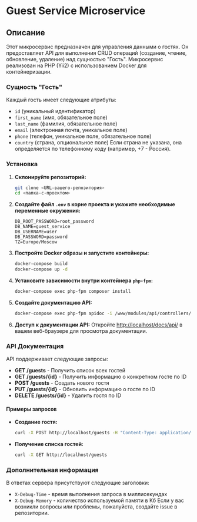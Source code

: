 # Guest Service Microservice

## Описание
Этот микросервис предназначен для управления данными о гостях. Он предоставляет API для выполнения CRUD операций (создание, чтение, обновление, удаление) над сущностью "Гость". Микросервис реализован на PHP (Yii2) с использованием Docker для контейнеризации.

### Сущность "Гость"
Каждый гость имеет следующие атрибуты:
- `id` (уникальный идентификатор)
- `first_name` (имя, обязательное поле)
- `last_name` (фамилия, обязательное поле)
- `email` (электронная почта, уникальное поле)
- `phone` (телефон, уникальное поле, обязательное поле)
- `country` (страна, опциональное поле)
  Если страна не указана, она определяется по телефонному коду (например, +7 - Россия).

### Установка
1. **Склонируйте репозиторий:**
   ```bash
   git clone <URL-вашего-репозитория>
   cd <папка-с-проектом>
   ```

2. **Создайте файл `.env` в корне проекта и укажите необходимые переменные окружения:**
   ```
   DB_ROOT_PASSWORD=root_password
   DB_NAME=guest_service
   DB_USERNAME=user
   DB_PASSWORD=password
   TZ=Europe/Moscow
   ```

3. **Постройте Docker образы и запустите контейнеры:**
   ```bash
   docker-compose build
   docker-compose up -d
   ```

4. **Установите зависимости внутри контейнера `php-fpm`:**
   ```bash
   docker-compose exec php-fpm composer install
   ```

5. **Создайте документацию API:**
   ```bash
   docker-compose exec php-fpm apidoc -i /www/modules/api/controllers/ -o /www/docs/api
   ```

6. **Доступ к документации API:**
   Откройте [http://localhost/docs/api/](http://localhost/docs/api/) в вашем веб-браузере для просмотра документации.

### API Документация
API поддерживает следующие запросы:
- **GET /guests** - Получить список всех гостей
- **GET /guests/{id}** - Получить информацию о конкретном госте по ID
- **POST /guests** - Создать нового гостя
- **PUT /guests/{id}** - Обновить информацию о госте по ID
- **DELETE /guests/{id}** - Удалить гостя по ID

#### Примеры запросов
- **Создание гостя:**
  ```bash
  curl -X POST http://localhost/guests -H "Content-Type: application/json" -d '{"first_name": "John", "last_name": "Doe", "email": "john.doe@example.com", "phone": "+1234567890"}'
  ```

- **Получение списка гостей:**
  ```bash
  curl -X GET http://localhost/guests
  ```

### Дополнительная информация
В ответах сервера присутствуют следующие заголовки:
- `X-Debug-Time` - время выполнения запроса в миллисекундах
- `X-Debug-Memory` - количество используемой памяти в Кб
  Если у вас возникли вопросы или проблемы, пожалуйста, создайте issue в репозитории.
